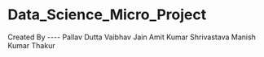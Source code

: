 # Data_Science_Micro_Project

Created By ----
Pallav Dutta
Vaibhav Jain
Amit Kumar Shrivastava
Manish Kumar Thakur
